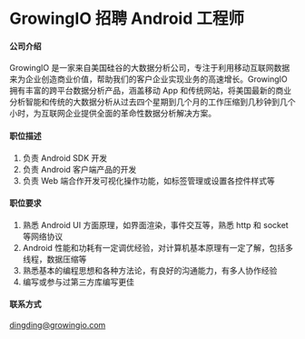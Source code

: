 GrowingIO 招聘 Android 工程师
=========

#### 公司介绍

GrowingIO 是一家来自美国硅谷的大数据分析公司，专注于利用移动互联网数据来为企业创造商业价值，帮助我们的客户企业实现业务的高速增长。GrowingIO 拥有丰富的跨平台数据分析产品，涵盖移动 App 和传统网站，将美国最新的商业分析智能和传统的大数据分析从过去四个星期到几个月的工作压缩到几秒钟到几个小时，为互联网企业提供全面的革命性数据分析解决方案。

#### 职位描述

1. 负责 Android SDK 开发
2. 负责 Android 客户端产品的开发
2. 负责 Web 端合作开发可视化操作功能，如标签管理或设置各控件样式等

#### 职位要求

1. 熟悉 Android UI 方面原理，如界面渲染，事件交互等，熟悉 http 和 socket 等网络协议
2. Android 性能和功耗有一定调优经验，对计算机基本原理有一定了解，包括多线程，数据压缩等
3. 熟悉基本的编程思想和各种方法论，有良好的沟通能力，有多人协作经验
4. 编写或参与过第三方库编写更佳

#### 联系方式

[dingding@growingio.com](mailto:dingding@growingio.com)
